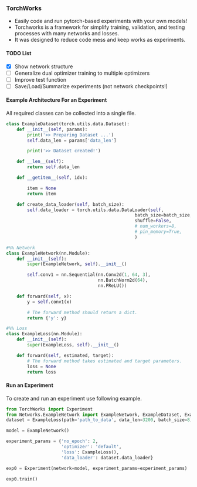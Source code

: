 ### TorchWorks

- Easily code and run pytorch-based experiments with your own models!
- Torchworks is a framework for simplify training, validation, and testing processes with many networks and losses.
- It was designed to reduce code mess and keep works as experiments.

#### TODO List
- [x] Show network structure
- [ ] Generalize dual optimizer training to multiple optimizers
- [ ] Improve test function
- [ ] Save/Load/Summarize experiments (not network checkpoints!)

#### Example Architecture For an Experiment

All required classes can be collected into a single file.

```python
class ExampleDataset(torch.utils.data.Dataset):
    def __init__(self, params):
        print('>> Preparing Dataset ...')
        self.data_len = params['data_len']

        print('>> Dataset created!')

    def __len__(self):
        return self.data_len

    def __getitem__(self, idx):

        item = None
        return item

    def create_data_loader(self, batch_size):
        self.data_loader = torch.utils.data.DataLoader(self,
                                                 batch_size=batch_size,
                                                 shuffle=False,
                                                 # num_workers=8,
                                                 # pin_memory=True,
                                                 )
```

```python
#%% Network
class ExampleNetwork(nn.Module):
    def __init__(self):
        super(ExampleNetwork, self).__init__()

        self.conv1 = nn.Sequential(nn.Conv2d(1, 64, 3),
                                   nn.BatchNorm2d(64),
                                   nn.PReLU())

    def forward(self, x):
        y = self.conv1(x)

        # The forward method should return a dict.
        return {'y': y}
```
```python
#%% Loss
class ExampleLoss(nn.Module):
    def __init__(self):
        super(ExampleLoss, self).__init__()

    def forward(self, estimated, target):
        # The forward method takes estimated and target parameters.
        loss = None
        return loss
```

#### Run an Experiment

To create and run an experiment use following example.

```python
from TorchWorks import Experiment
from Networks.ExampleNetwork import ExampleNetwork, ExampleDataset, ExampleLoss
dataset = ExampleLoss(path='path_to_data', data_len=3200, batch_size=8)

model = ExampleNetwork()

experiment_params = {'no_epoch': 2,
                     'optimizer': 'default',
                     'loss': ExampleLoss(),
                     'data_loader': dataset.data_loader}

exp0 = Experiment(network=model, experiment_params=experiment_params)

exp0.train()
```